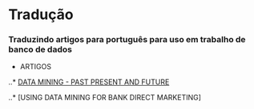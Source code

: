 # Tradução

### Traduzindo artigos para português para uso em trabalho de banco de dados

* ARTIGOS

..* [DATA MINING - PAST PRESENT AND FUTURE]

..* [USING DATA MINING FOR BANK DIRECT MARKETING]

[//]:[plugins/googleanalytics/README.md][PlGa]


[Data mining - past present and future]: https://github.com/hemilioaraujo/traducaoTrabalho/blob/master/Data%20mining%20-%20past%20present%20and%20future.md

